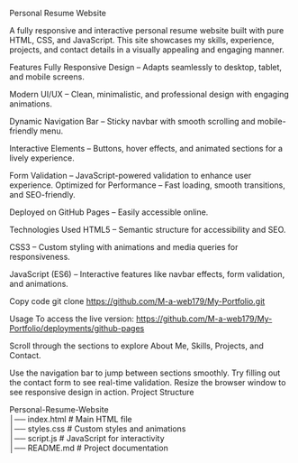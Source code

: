 Personal Resume Website

A fully responsive and interactive personal resume website built with pure HTML, CSS, and JavaScript. This site showcases my skills, experience, projects, and contact details in a visually appealing and engaging manner.


 Features
 Fully Responsive Design – Adapts seamlessly to desktop, tablet, and mobile screens.
 
Modern UI/UX – Clean, minimalistic, and professional design with engaging animations.
 
Dynamic Navigation Bar – Sticky navbar with smooth scrolling and mobile-friendly menu.
 
Interactive Elements – Buttons, hover effects, and animated sections for a lively experience.
 
Form Validation – JavaScript-powered validation to enhance user experience.
 Optimized for Performance – Fast loading, smooth transitions, and SEO-friendly.
 
Deployed on GitHub Pages – Easily accessible online.

 Technologies Used
HTML5 – Semantic structure for accessibility and SEO.

CSS3 – Custom styling with animations and media queries for responsiveness.

JavaScript (ES6) – Interactive features like navbar effects, form validation, and animations.

Copy code
git clone https://github.com/M-a-web179/My-Portfolio.git


 Usage
 To access the live version: https://github.com/M-a-web179/My-Portfolio/deployments/github-pages

Scroll through the sections to explore About Me, Skills, Projects, and Contact.

Use the navigation bar to jump between sections smoothly.
Try filling out the contact form to see real-time validation.
Resize the browser window to see responsive design in action.
 Project Structure


 Personal-Resume-Website  
│──  index.html           # Main HTML file  
│──  styles.css           # Custom styles and animations  
│──  script.js            # JavaScript for interactivity  
│──  README.md            # Project documentation  

